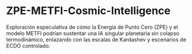 # ZPE-METFI-Cosmic-Intelligence
Exploración especulativa de cómo la Energía de Punto Cero (ZPE) y el modelo METFI podrían sustentar una IA singular planetaria sin colapso termodinámico, enlazando con las escalas de Kardashev y escenarios de ECDO controlado.

